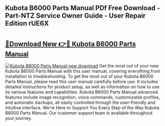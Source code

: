 ## Kubota B6000 Parts Manual PDf Free Download - Part-NTZ Service Owner Guide - User Repair Edition rUE6X

# <h2><a href="http://bc9239.oget.top/?id=Kubota+B6000+Parts+Manual">🔗Download New 👉🔴 Kubota B6000 Parts Manual</a></h2>

[![Kubota B6000 Parts Manual new download](https://i.imgur.com/5g1atiW.png)](http://bc9239.oget.top/?id=Kubota+B6000+Parts+Manual)
Get the most out of your new Kubota B6000 Parts Manual with this user manual, covering everything from installation to troubleshooting. To get the most out of your Kubota B6000 Parts Manual, please read this user manual carefully before use. It includes detailed instructions for product setup, as well as information on how to use its various features and capabilities. Kubota B6000 Parts Manual advanced features include image recognition, voice commands, customizable profiles, and automatic backups, all easily controlled through the user-friendly and intuitive interface. We're Here to Support You Every Step of the Way Kubota B6000 Parts Manual. Our customer support team is available throughout your journey.
